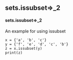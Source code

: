 ## sets.issubset=>_2
#### sets.issubset=>_2
An example for using issubset
```
x = {'a', 'b', 'c'}
y = {'f', 'e', 'd', 'c', 'b'}
z = x.issubset(y) 
print(z)
```